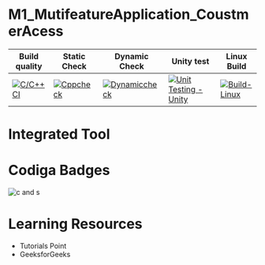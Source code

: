 # M1_MutifeatureApplication_CoustmerAcess


| Build quality | Static Check | Dynamic Check | Unity test | Linux Build |
| ------------- | ------------ | ------------- | ---------- | ----------- |
| [![C/C++ CI](https://github.com/Harshitha199928/M1_MutifeatureApplication_App/actions/workflows/c-cpp.yml/badge.svg)](https://github.com/Harshitha199928/M1_MutifeatureApplication_App/actions/workflows/c-cpp.yml) | [![Cppcheck](https://github.com/Harshitha199928/M1_MutifeatureApplication_App/actions/workflows/Static-check.yml/badge.svg)](https://github.com/Harshitha199928/M1_MutifeatureApplication_App/actions/workflows/Static-check.yml) | [![Dynamiccheck](https://github.com/Harshitha199928/M1_MutifeatureApplication_App/actions/workflows/Dynamic-check.yml/badge.svg)](https://github.com/Harshitha199928/M1_MutifeatureApplication_App/actions/workflows/Dynamic-check.yml) | [![Unit Testing - Unity](https://github.com/Harshitha199928/M1_MutifeatureApplication_App/actions/workflows/Unity.yml/badge.svg)](https://github.com/Harshitha199928/M1_MutifeatureApplication_App/actions/workflows/Unity.yml) | [![Build-Linux](https://github.com/Harshitha199928/M1_MutifeatureApplication_App/actions/workflows/Build-linux.yml/badge.svg)](https://github.com/Harshitha199928/M1_MutifeatureApplication_App/actions/workflows/Build-linux.yml) |

 # Integrated Tool
 
 # Codiga Badges
 
 ![c and s](https://user-images.githubusercontent.com/55775183/154628666-13e3df1f-d15d-44cd-9f22-6fcc21b0fae2.png)

# Learning Resources
- Tutorials Point
- GeeksforGeeks
